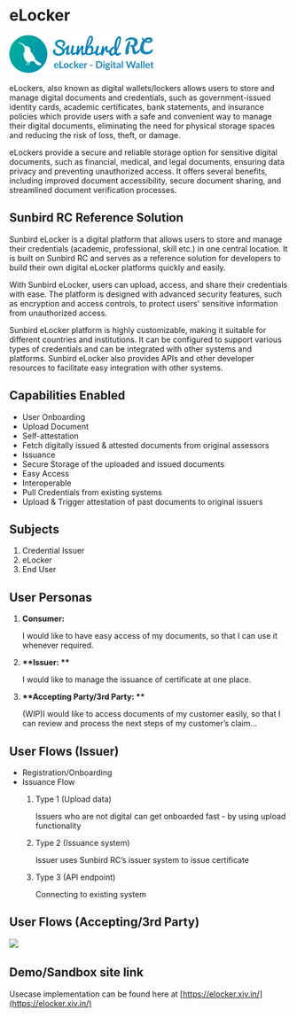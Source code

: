 # eLocker

![](<../../.gitbook/assets/image (1) (1) (4).png>)

eLockers, also known as digital wallets/lockers allows users to store and manage digital documents and credentials, such as government-issued identity cards, academic certificates, bank statements, and insurance policies which provide users with a safe and convenient way to manage their digital documents, eliminating the need for physical storage spaces and reducing the risk of loss, theft, or damage.

&#x20;eLockers provide a secure and reliable storage option for sensitive digital documents, such as financial, medical, and legal documents, ensuring data privacy and preventing unauthorized access. It offers several benefits, including improved document accessibility, secure document sharing, and streamlined document verification processes.

## Sunbird RC Reference Solution

Sunbird eLocker is a digital platform that allows users to store and manage their credentials (academic, professional, skill etc.) in one central location. It is built on Sunbird RC and serves as a reference solution for developers to build their own digital eLocker platforms quickly and easily.

With Sunbird eLocker, users can upload, access, and share their credentials with ease. The platform is designed with advanced security features, such as encryption and access controls, to protect users' sensitive information from unauthorized access.

Sunbird eLocker platform is highly customizable, making it suitable for different countries and institutions. It can be configured to support various types of credentials and can be integrated with other systems and platforms. Sunbird eLocker also provides APIs and other developer resources to facilitate easy integration with other systems.

## Capabilities Enabled

* User Onboarding
* Upload Document&#x20;
* Self-attestation
* Fetch digitally issued & attested documents from original assessors
* Issuance&#x20;
* Secure Storage of the uploaded and issued documents
* Easy Access
* Interoperable
* Pull Credentials from existing systems
* Upload & Trigger attestation of past documents to original issuers

## Subjects

1. Credential Issuer
2. eLocker
3. End User

## **User Personas**

1.  **Consumer:**

    I would like to have easy access of my documents, so that I can use it whenever required.
2.  **\*\*Issuer: \*\***

    I would like to manage the issuance of certificate at one place.
3.  **\*\*Accepting Party/3rd Party: \*\***

    (WIP)I would like to access documents of my customer easily, so that I can review and process the next steps of my customer’s claim…

## **User Flows (Issuer)**

* Registration/Onboarding
* Issuance Flow
  1.  Type 1 (Upload data)

      Issuers who are not digital can get onboarded fast - by using upload functionality
  2.  Type 2 (Issuance system)

      Issuer uses Sunbird RC’s issuer system to issue certificate
  3.  Type 3 (API endpoint)

      Connecting to existing system

## **User Flows (Accepting/3rd Party)**

![](https://lh3.googleusercontent.com/Yp3qVYF3\_oMtgXQrsoav-OO\_Jld673cXWImFbU8bfYB5vO5zVRXFjURmRWYzkwG\_VTu36\_mrnV1D1bI6jbw0hPLT9VedPSGqBpC7m8g3MHjGjGSTxdl42OipH62KK5auy6TbQ7\_1=s0)

## Demo/Sandbox site link

Usecase implementation can be found here at [https://elocker.xiv.in/](https://elocker.xiv.in/)
